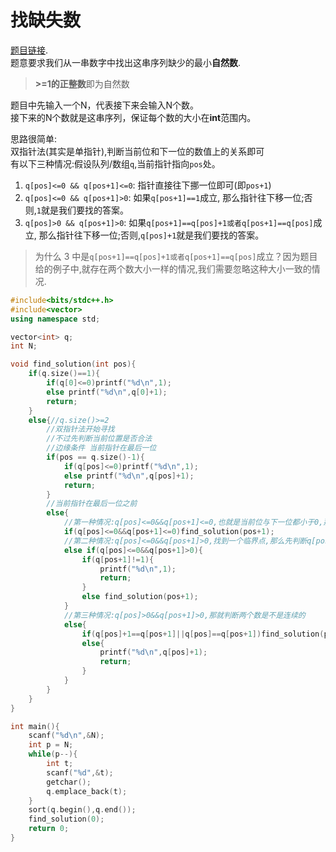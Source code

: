 # 找缺失数
[题目链接](https://pintia.cn/problem-sets/994805342720868352/problems/994805343463260160).  
题意要求我们从一串数字中找出这串序列缺少的最小**自然数**. 
> **>=1的正整数**即为自然数  

题目中先输入一个N，代表接下来会输入N个数。  
接下来的N个数就是这串序列，保证每个数的大小在**int**范围内。  
  
思路很简单:  
双指针法(其实是单指针),判断当前位和下一位的数值上的关系即可  
有以下三种情况:假设队列/数组```q```,当前指针指向```pos```处。  
1. ```q[pos]<=0 && q[pos+1]<=0```: 指针直接往下挪一位即可(即```pos+1```)  
2. ```q[pos]<=0 && q[pos+1]>0```: 如果```q[pos+1]==1```成立, 那么指针往下移一位;否则,```1```就是我们要找的答案。  
3. ```q[pos]>0 && q[pos+1]>0```: 如果```q[pos+1]==q[pos]+1或者q[pos+1]==q[pos]```成立, 那么指针往下移一位;否则,```q[pos]+1```就是我们要找的答案。  
> 为什么 3 中是```q[pos+1]==q[pos]+1或者q[pos+1]==q[pos]```成立？因为题目给的例子中,就存在两个数大小一样的情况,我们需要忽略这种大小一致的情况. 

```c++
#include<bits/stdc++.h>
#include<vector>
using namespace std;

vector<int> q;
int N;

void find_solution(int pos){
    if(q.size()==1){
        if(q[0]<=0)printf("%d\n",1);
        else printf("%d\n",q[0]+1);
        return;
    }
    else{//q.size()>=2
        //双指针法开始寻找
        //不过先判断当前位置是否合法
        //边缘条件 当前指针在最后一位
        if(pos == q.size()-1){
            if(q[pos]<=0)printf("%d\n",1);
            else printf("%d\n",q[pos]+1);
            return;
        }
        //当前指针在最后一位之前
        else{
            //第一种情况:q[pos]<=0&&q[pos+1]<=0,也就是当前位与下一位都小于0,那么向下一位探索
            if(q[pos]<=0&&q[pos+1]<=0)find_solution(pos+1);
            //第二种情况:q[pos]<=0&&q[pos+1]>0,找到一个临界点,那么先判断q[pos+1]是不是1,如果不是,可以直接输出1,如果是,向下一位探索
            else if(q[pos]<=0&&q[pos+1]>0){
                if(q[pos+1]!=1){
                    printf("%d\n",1);
                    return;
                }
                else find_solution(pos+1);
            }
            //第三种情况:q[pos]>0&&q[pos+1]>0,那就判断两个数是不是连续的
            else{
                if(q[pos]+1==q[pos+1]||q[pos]==q[pos+1])find_solution(pos+1);
                else{
                    printf("%d\n",q[pos]+1);
                    return;
                }
            }
        }
    }
}

int main(){
    scanf("%d\n",&N);
    int p = N;
    while(p--){
        int t;
        scanf("%d",&t);
        getchar();
        q.emplace_back(t);
    }
    sort(q.begin(),q.end());
    find_solution(0);
    return 0;
}
```
